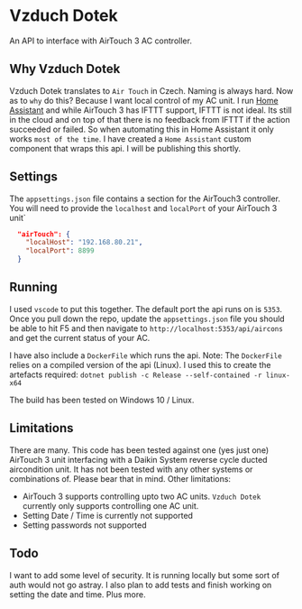 # Vzduch Dotek

An API to interface with AirTouch 3 AC controller.

## Why Vzduch Dotek

Vzduch Dotek translates to `Air Touch` in Czech. Naming is always hard. Now as to `why` do this? Because I want local control of my AC unit. I run [Home Assistant](https://github.com/home-assistant) and while AirTouch 3 has IFTTT support, IFTTT is not ideal. Its still in the cloud and on top of that there is no feedback from IFTTT if the action succeeded or failed. So when automating this in Home Assistant it only works `most of the time`. I have created a `Home Assistant` custom component that wraps this api. I will be publishing this shortly.

## Settings

The `appsettings.json` file contains a section for the AirTouch3 controller. You will need to provide the `localhost` and `localPort` of your AirTouch 3 unit`

```json
  "airTouch": {
    "localHost": "192.168.80.21",
    "localPort": 8899
  }
```

## Running

I used `vscode` to put this together. The default port the api runs on is `5353`. Once you pull down the repo, update the `appsettings.json` file you should be able to hit F5 and then navigate to `http://localhost:5353/api/aircons` and get the current status of your AC.

I have also include a `DockerFile` which runs the api. Note: The `DockerFile` relies on a compiled version of the api (Linux). I used this to create the artefacts required: `dotnet publish -c Release --self-contained -r linux-x64`

The build has been tested on Windows 10 / Linux.

## Limitations

There are many. This code has been tested against one (yes just one) AirTouch 3 unit interfacing with a Daikin System reverse cycle ducted aircondition unit. It has not been tested with any other systems or combinations of. Please bear that in mind. Other limitations:
* AirTouch 3 supports controlling upto two AC units. `Vzduch Dotek` currently only supports controlling one AC unit.  
* Setting Date / Time is currently not supported
* Setting passwords not supported

## Todo

I want to add some level of security. It is running locally but some sort of auth would not go astray. I also plan to add tests and finish working on setting the date and time. Plus more.
